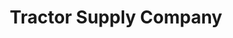 ---
title: "Tractor Supply Company"
url: /thompsons-station/tractor-supply-company/
shop: general
---